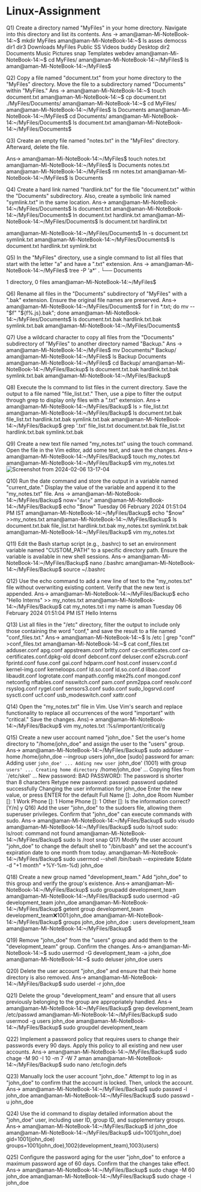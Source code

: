 # Linux-Assignment
Q1)  Create a directory named "MyFiles" in your home directory. Navigate into this directory and list its contents.
Ans ->  aman@aman-Mi-NoteBook-14:~$ mkdir MyFiles
aman@aman-Mi-NoteBook-14:~$ ls
asses  democss  dir1  dir3       Downloads  MyFiles   Public  SS         Videos
buddy  Desktop  dir2  Documents  Music      Pictures  snap    Templates  webdev
aman@aman-Mi-NoteBook-14:~$ cd MyFiles/
aman@aman-Mi-NoteBook-14:~/MyFiles$ ls
aman@aman-Mi-NoteBook-14:~/MyFiles$ 

Q2) Copy  a file named "document.txt" from your home directory to the "MyFiles"  directory. Move the file to a subdirectory named "Documents" within  "MyFiles."
Ans ->  aman@aman-Mi-NoteBook-14:~$ touch document.txt
aman@aman-Mi-NoteBook-14:~$ cp document.txt ./MyFiles/Documents/
aman@aman-Mi-NoteBook-14:~$ cd MyFiles/
aman@aman-Mi-NoteBook-14:~/MyFiles$ ls
Documents
aman@aman-Mi-NoteBook-14:~/MyFiles$ cd Documents/
aman@aman-Mi-NoteBook-14:~/MyFiles/Documents$ ls
document.txt
aman@aman-Mi-NoteBook-14:~/MyFiles/Documents$ 

Q3) Create an empty file named "notes.txt" in the "MyFiles" directory. Afterward, delete the file.

Ans-> aman@aman-Mi-NoteBook-14:~/MyFiles$ touch notes.txt
aman@aman-Mi-NoteBook-14:~/MyFiles$ ls
Documents  notes.txt
aman@aman-Mi-NoteBook-14:~/MyFiles$ rm notes.txt 
aman@aman-Mi-NoteBook-14:~/MyFiles$ ls
Documents

Q4) Create a hard link named "hardlink.txt" for the file "document.txt" within the "Documents" subdirectory. Also, create a symbolic link named "symlink.txt" in the same location.
Ans->  aman@aman-Mi-NoteBook-14:~/MyFiles/Documents$ ls
document.txt
aman@aman-Mi-NoteBook-14:~/MyFiles/Documents$ ln document.txt hardlink.txt
aman@aman-Mi-NoteBook-14:~/MyFiles/Documents$ ls
document.txt  hardlink.txt

aman@aman-Mi-NoteBook-14:~/MyFiles/Documents$ ln -s document.txt symlink.txt
aman@aman-Mi-NoteBook-14:~/MyFiles/Documents$ ls
document.txt  hardlink.txt  symlink.txt

Q5) In the "MyFiles" directory, use a single command to list all files that start with the letter "a" and have a ".txt" extension.
Ans -> aman@aman-Mi-NoteBook-14:~/MyFiles$ tree -P 'a*'
.
└── Documents

1 directory, 0 files
aman@aman-Mi-NoteBook-14:~/MyFiles$ 


Q6) Rename all files in the "Documents" subdirectory of "MyFiles" with a ".bak" extension. Ensure the original file names are preserved.
Ans-> aman@aman-Mi-NoteBook-14:~/MyFiles/Documents$ for f in *.txt; do mv -- "$f" "${f%.js}.bak"; done
aman@aman-Mi-NoteBook-14:~/MyFiles/Documents$ ls
document.txt.bak  hardlink.txt.bak  symlink.txt.bak
aman@aman-Mi-NoteBook-14:~/MyFiles/Documents$ 

Q7) Use a wildcard character to copy all files from the "Documents" subdirectory of "MyFiles" to another directory named "Backup."
Ans -> aman@aman-Mi-NoteBook-14:~/MyFiles$ mv Documents/* Backup/
aman@aman-Mi-NoteBook-14:~/MyFiles$ ls
Backup  Documents
aman@aman-Mi-NoteBook-14:~/MyFiles$ cd Backup/
aman@aman-Mi-NoteBook-14:~/MyFiles/Backup$ ls
document.txt.bak  hardlink.txt.bak  symlink.txt.bak
aman@aman-Mi-NoteBook-14:~/MyFiles/Backup$ 

Q8) Execute the ls command to list files in the current directory. Save the output to a file named "file_list.txt." Then, use a pipe to filter the output through grep to display only files with a ".txt" extension.
Ans-> aman@aman-Mi-NoteBook-14:~/MyFiles/Backup$ ls > file_list.txt
aman@aman-Mi-NoteBook-14:~/MyFiles/Backup$ ls
document.txt.bak  file_list.txt  hardlink.txt.bak  symlink.txt.bak
aman@aman-Mi-NoteBook-14:~/MyFiles/Backup$ grep '.txt' file_list.txt
document.txt.bak
file_list.txt
hardlink.txt.bak
symlink.txt.bak

Q9) Create a new text file named "my_notes.txt" using the touch command. Open the file in the Vim editor, add some text, and save the changes.
Ans-> 
aman@aman-Mi-NoteBook-14:~/MyFiles/Backup$ touch my_notes.txt
aman@aman-Mi-NoteBook-14:~/MyFiles/Backup$ vim my_notes.txt
![Screenshot from 2024-02-06 13-17-04](https://github.com/amancoder17/Linux-Assignment/assets/97497884/de5f11c6-b414-4d56-b478-ae55c186e475)



 Q10) Run the date command and store the output in a variable named "current_date." Display the value of the variable and append it to the "my_notes.txt" file.
Ans -> aman@aman-Mi-NoteBook-14:~/MyFiles/Backup$ now="`date`"
aman@aman-Mi-NoteBook-14:~/MyFiles/Backup$ echo "$now"
Tuesday 06 February 2024 01:51:04 PM IST
aman@aman-Mi-NoteBook-14:~/MyFiles/Backup$ echo "$now" >>my_notes.txt
aman@aman-Mi-NoteBook-14:~/MyFiles/Backup$ ls
document.txt.bak  file_list.txt  hardlink.txt.bak  my_notes.txt  symlink.txt.bak
aman@aman-Mi-NoteBook-14:~/MyFiles/Backup$ vim my_notes.txt 

Q11) Edit the Bash startup script (e.g., .bashrc) to set an environment variable named "CUSTOM_PATH" to a specific directory path. Ensure the variable is available in new shell sessions.
Ans-> aman@aman-Mi-NoteBook-14:~/MyFiles/Backup$ nano /.bashrc
aman@aman-Mi-NoteBook-14:~/MyFiles/Backup$ source ~/.bashrc

Q12) Use the echo command to add a new line of text to the "my_notes.txt" file without overwriting existing content. Verify that the new text is appended.
Ans-> aman@aman-Mi-NoteBook-14:~/MyFiles/Backup$ echo "Hello Interns" >> my_notes.txt
aman@aman-Mi-NoteBook-14:~/MyFiles/Backup$ cat my_notes.txt
i my name is aman
Tuesday 06 February 2024 01:51:04 PM IST
Hello Interns

Q13) List all files in the "/etc" directory, filter the output to include only those containing the word "conf," and save the result to a file named "conf_files.txt."
Ans-> aman@aman-Mi-NoteBook-14:~$ ls /etc | grep "conf" >conf_files.txt
aman@aman-Mi-NoteBook-14:~$ cat conf_files.txt
adduser.conf
apg.conf
appstream.conf
brltty.conf
ca-certificates.conf
ca-certificates.conf.dpkg-old
dconf
debconf.conf
deluser.conf
e2scrub.conf
fprintd.conf
fuse.conf
gai.conf
hdparm.conf
host.conf
insserv.conf.d
kernel-img.conf
kerneloops.conf
ld.so.conf
ld.so.conf.d
libao.conf
libaudit.conf
logrotate.conf
manpath.config
mke2fs.conf
mongod.conf
netconfig
nftables.conf
nsswitch.conf
pam.conf
pnm2ppa.conf
resolv.conf
rsyslog.conf
rygel.conf
sensors3.conf
sudo.conf
sudo_logsrvd.conf
sysctl.conf
ucf.conf
usb_modeswitch.conf
xattr.conf

Q14) Open the "my_notes.txt" file in Vim. Use Vim's search and replace functionality to replace all occurrences of the word "important" with "critical." Save the changes.
Ans)-> aman@aman-Mi-NoteBook-14:~/MyFiles/Backup$ vim my_notes.txt
:%s/important/critical/g

Q15) Create a new user account named "john_doe." Set the user's home directory to "/home/john_doe" and assign the user to the "users" group.
Ans-> aman@aman-Mi-NoteBook-14:~/MyFiles/Backup$ sudo adduser --home /home/john_doe --ingroup users john_doe
[sudo] password for aman: 
Adding user `john_doe' ...
Adding new user `john_doe' (1001) with group `users' ...
Creating home directory `/home/john_doe' ...
Copying files from `/etc/skel' ...
New password: 
BAD PASSWORD: The password is shorter than 8 characters
Retype new password: 
passwd: password updated successfully
Changing the user information for john_doe
Enter the new value, or press ENTER for the default
	Full Name []: John_doe
	Room Number []: 1
	Work Phone []: 1
	Home Phone []: 1
	Other []: 
Is the information correct? [Y/n] y
Q16) Add the user "john_doe" to the sudoers file, allowing them superuser privileges. Confirm that "john_doe" can execute commands with sudo.
Ans-> aman@aman-Mi-NoteBook-14:~/MyFiles/Backup$ sudo visudo
aman@aman-Mi-NoteBook-14:~/MyFiles/Backup$ sudo ls/root
sudo: ls/root: command not found
aman@aman-Mi-NoteBook-14:~/MyFiles/Backup$ sudo ls /root
snap
Q17) Modify  the user account "john_doe" to change the default shell to "/bin/bash"  and set the account's expiration date to one month from today.
aman@aman-Mi-NoteBook-14:~/MyFiles/Backup$ sudo usermod --shell /bin/bash --expiredate $(date -d "+1 month" +%Y-%m-%d) john_doe

Q18) Create a new group named "development_team." Add "john_doe" to this group and verify the group's existence.
Ans-> aman@aman-Mi-NoteBook-14:~/MyFiles/Backup$ sudo groupadd development_team
aman@aman-Mi-NoteBook-14:~/MyFiles/Backup$ sudo usermod -aG development_team john_doe
aman@aman-Mi-NoteBook-14:~/MyFiles/Backup$ getent group development_team
development_team:x:1001:john_doe
aman@aman-Mi-NoteBook-14:~/MyFiles/Backup$ groups john_doe
john_doe : users development_team
aman@aman-Mi-NoteBook-14:~/MyFiles/Backup$ 

Q19) Remove "john_doe" from the "users" group and add them to the "development_team" group. Confirm the changes.
Ans-> aman@aman-Mi-NoteBook-14:~$ sudo usermod -G development_team -a john_doe
aman@aman-Mi-NoteBook-14:~$ sudo deluser john_doe users

Q20) Delete the user account "john_doe" and ensure that their home directory is also removed.
Ans-> aman@aman-Mi-NoteBook-14:~/MyFiles/Backup$ sudo userdel -r john_doe

 Q21) Delete the group "development_team" and ensure that all users previously belonging to the group are appropriately handled.
Ans-> aman@aman-Mi-NoteBook-14:~/MyFiles/Backup$ grep development_team /etc/passwd
aman@aman-Mi-NoteBook-14:~/MyFiles/Backup$ sudo usermod -g users john_doe
aman@aman-Mi-NoteBook-14:~/MyFiles/Backup$ sudo groupdel development_team

Q22) Implement a password policy that requires users to change their passwords every 90 days. Apply this policy to all existing and new user accounts.
Ans-> aman@aman-Mi-NoteBook-14:~/MyFiles/Backup$ sudo chage -M 90 -I 10 -m 7 -W 7 aman
aman@aman-Mi-NoteBook-14:~/MyFiles/Backup$ sudo nano /etc/login.defs


Q23) Manually lock the user account "john_doe." Attempt to log in as "john_doe" to confirm that the account is locked. Then, unlock the account.
Ans-> aman@aman-Mi-NoteBook-14:~/MyFiles/Backup$ sudo passwd -l john_doe
aman@aman-Mi-NoteBook-14:~/MyFiles/Backup$ sudo passwd -u john_doe

Q24) Use the id command to display detailed information about the "john_doe" user, including user ID, group ID, and supplementary groups.
Ans-> aman@aman-Mi-NoteBook-14:~/MyFiles/Backup$ id john_doe
aman@aman-Mi-NoteBook-14:~/MyFiles/Backup$ uid=1001(john_doe) gid=1001(john_doe) groups=1001(john_doe),1002(development_team),1003(users)

Q25) Configure  the password aging for the user "john_doe" to enforce a maximum  password age of 60 days. Confirm that the changes take effect.
Ans-> aman@aman-Mi-NoteBook-14:~/MyFiles/Backup$ sudo chage -M 60 john_doe
aman@aman-Mi-NoteBook-14:~/MyFiles/Backup$ sudo chage -l john_doe






